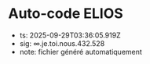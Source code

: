 # Auto-code ELIOS
- ts: 2025-09-29T03:36:05.919Z
- sig: ∞.je.toi.nous.432.528
- note: fichier généré automatiquement
